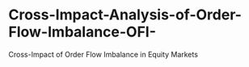 # Cross-Impact-Analysis-of-Order-Flow-Imbalance-OFI-
Cross-Impact of Order Flow Imbalance in Equity Markets
